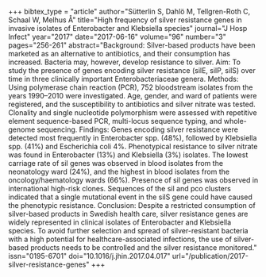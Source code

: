+++
bibtex_type = "article"
author="Sütterlin S, Dahlö M, Tellgren-Roth C, Schaal W,  Melhus Å"
title="High frequency of silver resistance genes in invasive isolates of Enterobacter and Klebsiella species"
journal="J Hosp Infect"
year="2017"
date="2017-06-16"
volume="96"
number="3"
pages="256-261"
abstract="Background: Silver-based products have been marketed as an alternative to antibiotics, and their consumption has increased. Bacteria may, however, develop resistance to silver. Aim: To study the presence of genes encoding silver resistance (silE, silP, silS) over time in three clinically important Enterobacteriaceae genera. Methods: Using polymerase chain reaction (PCR), 752 bloodstream isolates from the years 1990–2010 were investigated. Age, gender, and ward of patients were registered, and the susceptibility to antibiotics and silver nitrate was tested. Clonality and single nucleotide polymorphism were assessed with repetitive element sequence-based PCR, multi-locus sequence typing, and whole-genome sequencing. Findings: Genes encoding silver resistance were detected most frequently in Enterobacter spp. (48%), followed by Klebsiella spp. (41%) and Escherichia coli 4%. Phenotypical resistance to silver nitrate was found in Enterobacter (13%) and Klebsiella (3%) isolates. The lowest carriage rate of sil genes was observed in blood isolates from the neonatology ward (24%), and the highest in blood isolates from the oncology/haematology wards (66%). Presence of sil genes was observed in international high-risk clones. Sequences of the sil and pco clusters indicated that a single mutational event in the silS gene could have caused the phenotypic resistance. Conclusion: Despite a restricted consumption of silver-based products in Swedish health care, silver resistance genes are widely represented in clinical isolates of Enterobacter and Klebsiella species. To avoid further selection and spread of silver-resistant bacteria with a high potential for healthcare-associated infections, the use of silver-based products needs to be controlled and the silver resistance monitored."
issn="0195-6701"
doi="10.1016/j.jhin.2017.04.017"
url="/publication/2017-silver-resistance-genes"
+++
